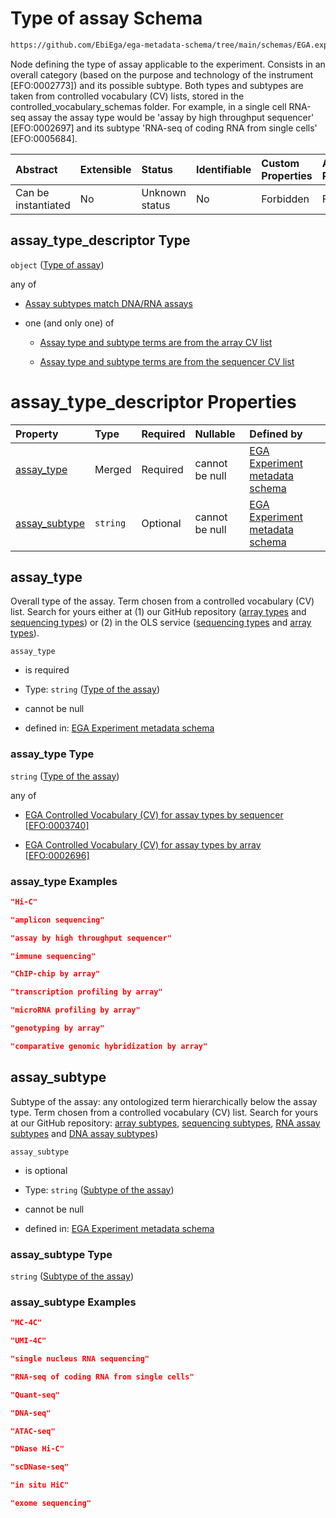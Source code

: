 # Type of assay Schema

```txt
https://github.com/EbiEga/ega-metadata-schema/tree/main/schemas/EGA.experiment.json#/properties/assay_type_descriptor
```

Node defining the type of assay applicable to the experiment. Consists in an overall category (based on the purpose and technology of the instrument \[EFO:0002773]) and its possible subtype. Both types and subtypes are taken from controlled vocabulary (CV) lists, stored in the controlled_vocabulary_schemas folder. For example, in a single cell RNA-seq assay the assay type would be 'assay by high throughput sequencer' \[EFO:0002697] and its subtype 'RNA-seq of coding RNA from single cells' \[EFO:0005684].

| Abstract            | Extensible | Status         | Identifiable | Custom Properties | Additional Properties | Access Restrictions | Defined In                                                                |
| :------------------ | :--------- | :------------- | :----------- | :---------------- | :-------------------- | :------------------ | :------------------------------------------------------------------------ |
| Can be instantiated | No         | Unknown status | No           | Forbidden         | Forbidden             | none                | [EGA.experiment.json*](../out/EGA.experiment.json "open original schema") |

## assay_type_descriptor Type

`object` ([Type of assay](ega-9-properties-type-of-assay.md))

any of

*   [Assay subtypes match DNA/RNA assays](ega-9-properties-type-of-assay-anyof-assay-subtypes-match-dnarna-assays.md "check type definition")

*   one (and only one) of

    *   [Assay type and subtype terms are from the array CV list](ega-9-properties-type-of-assay-anyof-assay-subtypes-match-arraysequencer-assays-oneof-assay-type-and-subtype-terms-are-from-the-array-cv-list.md "check type definition")

    *   [Assay type and subtype terms are from the sequencer CV list](ega-9-properties-type-of-assay-anyof-assay-subtypes-match-arraysequencer-assays-oneof-assay-type-and-subtype-terms-are-from-the-sequencer-cv-list.md "check type definition")

# assay_type_descriptor Properties

| Property                        | Type     | Required | Nullable       | Defined by                                                                                                                                                                                                                                           |
| :------------------------------ | :------- | :------- | :------------- | :--------------------------------------------------------------------------------------------------------------------------------------------------------------------------------------------------------------------------------------------------- |
| [assay_type](#assay_type)       | Merged   | Required | cannot be null | [EGA Experiment metadata schema](ega-9-properties-type-of-assay-properties-type-of-the-assay.md "https://github.com/EbiEga/ega-metadata-schema/tree/main/schemas/EGA.experiment.json#/properties/assay_type_descriptor/properties/assay_type")       |
| [assay_subtype](#assay_subtype) | `string` | Optional | cannot be null | [EGA Experiment metadata schema](ega-9-properties-type-of-assay-properties-subtype-of-the-assay.md "https://github.com/EbiEga/ega-metadata-schema/tree/main/schemas/EGA.experiment.json#/properties/assay_type_descriptor/properties/assay_subtype") |

## assay_type

Overall type of the assay. Term chosen from a controlled vocabulary (CV) list. Search for yours either at (1) our GitHub repository ([array types](https://github.com/EbiEga/ega-metadata-schema/tree/main/schemas/controlled_vocabulary_schemas/EGA.cv.assay_type_by_array.json) and [sequencing types](https://github.com/EbiEga/ega-metadata-schema/tree/main/schemas/controlled_vocabulary_schemas/EGA.cv.assay_type_by_sequencer.json)) or (2) in the OLS service ([sequencing types](http://www.ebi.ac.uk/efo/EFO\_0003740) and [array types](http://www.ebi.ac.uk/efo/EFO\_0002696)).

`assay_type`

*   is required

*   Type: `string` ([Type of the assay](ega-9-properties-type-of-assay-properties-type-of-the-assay.md))

*   cannot be null

*   defined in: [EGA Experiment metadata schema](ega-9-properties-type-of-assay-properties-type-of-the-assay.md "https://github.com/EbiEga/ega-metadata-schema/tree/main/schemas/EGA.experiment.json#/properties/assay_type_descriptor/properties/assay_type")

### assay_type Type

`string` ([Type of the assay](ega-9-properties-type-of-assay-properties-type-of-the-assay.md))

any of

*   [EGA Controlled Vocabulary (CV) for assay types by sequencer \[EFO:0003740\]](ega-9-properties-type-of-assay-properties-type-of-the-assay-anyof-ega-controlled-vocabulary-cv-for-assay-types-by-sequencer-efo0003740.md "check type definition")

*   [EGA Controlled Vocabulary (CV) for assay types by array \[EFO:0002696\]](ega-9-properties-type-of-assay-properties-type-of-the-assay-anyof-ega-controlled-vocabulary-cv-for-assay-types-by-array-efo0002696.md "check type definition")

### assay_type Examples

```json
"Hi-C"
```

```json
"amplicon sequencing"
```

```json
"assay by high throughput sequencer"
```

```json
"immune sequencing"
```

```json
"ChIP-chip by array"
```

```json
"transcription profiling by array"
```

```json
"microRNA profiling by array"
```

```json
"genotyping by array"
```

```json
"comparative genomic hybridization by array"
```

## assay_subtype

Subtype of the assay: any ontologized term hierarchically below the assay type. Term chosen from a controlled vocabulary (CV) list. Search for yours at our GitHub repository: [array subtypes](https://github.com/EbiEga/ega-metadata-schema/tree/main/schemas/controlled_vocabulary_schemas/EGA.cv.assay_subtype_by_array.json), [sequencing subtypes](https://github.com/EbiEga/ega-metadata-schema/tree/main/schemas/controlled_vocabulary_schemas/EGA.cv.assay_subtype_by_sequencer.json), [RNA assay subtypes](https://github.com/EbiEga/ega-metadata-schema/tree/main/schemas/controlled_vocabulary_schemas/EGA.cv.assay_subtype_by_rna.json) and [DNA assay subtypes](https://github.com/EbiEga/ega-metadata-schema/tree/main/schemas/controlled_vocabulary_schemas/EGA.cv.assay_subtype_by_dna.json))

`assay_subtype`

*   is optional

*   Type: `string` ([Subtype of the assay](ega-9-properties-type-of-assay-properties-subtype-of-the-assay.md))

*   cannot be null

*   defined in: [EGA Experiment metadata schema](ega-9-properties-type-of-assay-properties-subtype-of-the-assay.md "https://github.com/EbiEga/ega-metadata-schema/tree/main/schemas/EGA.experiment.json#/properties/assay_type_descriptor/properties/assay_subtype")

### assay_subtype Type

`string` ([Subtype of the assay](ega-9-properties-type-of-assay-properties-subtype-of-the-assay.md))

### assay_subtype Examples

```json
"MC-4C"
```

```json
"UMI-4C"
```

```json
"single nucleus RNA sequencing"
```

```json
"RNA-seq of coding RNA from single cells"
```

```json
"Quant-seq"
```

```json
"DNA-seq"
```

```json
"ATAC-seq"
```

```json
"DNase Hi-C"
```

```json
"scDNase-seq"
```

```json
"in situ HiC"
```

```json
"exome sequencing"
```
